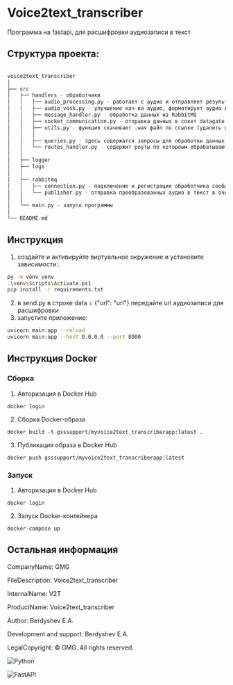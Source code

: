 # Voice2text_transcriber

Программа на fastapi, для расшифровки аудиозаписи в текст

## Структура проекта:
```python

voice2text_transcriber
│
├── src
│   ├── handlers - обработчики
│   │   ├── audio_processing.py - работает с аудио и отправляет результат в обработчик
│   │   ├── audio_vosk.py - улучшение кач-ва аудио, форматирует аудио в текст
│   │   ├── message_handler.py - обработка данных из RabbitMQ
│   │   ├── socket_communication.py - отправка данных в сокет datagate
│   │   ├── utils.py - функция скачивает .wav файл по ссылке (удалить позднее)
│   │   │
│   │   ├── queries.py - здесь содержатся запросы для обработки данных и вставку в БД
│   │   └── routes_handler.py - содержит роуты по котороым обрабатываются данные
│   │
│   ├── logger
│   ├── logs
│   │
│   ├── rabbitmq
│   │   ├── connection.py - подключение и регистрация обработчика сообщений
│   │   └── publisher.py - отправка преобразованных аудио в текст в очередь
│   │
│   └── main.py - запуск программы
│
└── README.md
```

## Инструкция

1. создайте и активируйте виртуальное окружение и установите зависимости:.

```bash
py -m venv venv
.\venv\Scripts\Activate.ps1
pip install -r requirements.txt
```
2. в send.py в строке data = {"url": "url"} передайте url аудиозаписи для расшифровки
3. запустите приложение: 
```bash
uvicorn main:app --reload
uvicorn main:app --host 0.0.0.0 --port 8000
```

## Инструкция Docker

### Сборка
1. Авторизация в Docker Hub 
```
docker login
``` 
2. Сборка Docker-образа 
```
docker build -t gsssupport/myvoice2text_transcriberapp:latest .
```
3. Публикация образа в Docker Hub
```
docker push gsssupport/myvoice2text_transcriberapp:latest
```
### Запуск
1. Авторизация в Docker Hub 
```
docker login
``` 
2. Запуск Docker-контейнера
```
docker-compose up
```
## Остальная информация

CompanyName: GMG

FileDescription: Voice2text_transcriber

InternalName: V2T

ProductName: Voice2text_transcriber

Author: Berdyshev E.A.

Development and support: Berdyshev E.A.

LegalCopyright: © GMG. All rights reserved.



![Python](https://img.shields.io/badge/Python-3776AB?style=for-the-badge&logo=python&logoColor=white)

![FastAPI](https://img.shields.io/badge/FastAPI-005571?style=for-the-badge&logo=fastapi)
